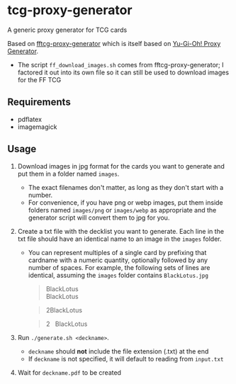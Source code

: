 # tcg-proxy-generator

A generic proxy generator for TCG cards

Based on [fftcg-proxy-generator](https://github.com/guillegran/fftcg-proxy-generator) which is itself based on [Yu-Gi-Oh! Proxy Generator](https://github.com/FedericoHeichou/ygo-proxy-generator).

- The script `ff_download_images.sh` comes from fftcg-proxy-generator; I factored it out into its own file so it can still be used to download images for the FF TCG

## Requirements

- pdflatex
- imagemagick

## Usage

1. Download images in jpg format for the cards you want to generate and put them in a folder named `images`.

    - The exact filenames don't matter, as long as they don't start with a number.
    - For convenience, if you have png or webp images, put them inside folders named `images/png` or `images/webp` as appropriate and the generator script will convert them to jpg for you.

2. Create a txt file with the decklist you want to generate. Each line in the txt file should have an identical name to an image in the `images` folder.
    - You can represent multiples of a single card by prefixing that cardname with a numeric quantity, optionally followed by any number of spaces. For example, the following sets of lines are identical, assuming the `images` folder contains `BlackLotus.jpg`

        > BlackLotus\
        > BlackLotus

        > 2BlackLotus

        > 2&nbsp;&nbsp;&nbsp;BlackLotus

3. Run `./generate.sh <deckname>`.

    - `deckname` should **not** include the file extension (.txt) at the end
    - If `deckname` is not specified, it will default to reading from `input.txt`

4. Wait for `deckname.pdf` to be created
